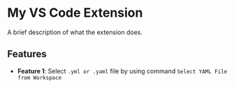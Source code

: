 # My VS Code Extension

A brief description of what the extension does.

## Features

- **Feature 1**: Select `.yml or .yaml` file by using command `Select YAML File from Workspace`
